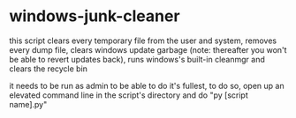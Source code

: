 # windows-junk-cleaner

this script clears every temporary file from the user and system, removes every dump file, clears windows update garbage (note: thereafter you won't be able to revert updates back), runs windows's built-in cleanmgr and clears the recycle bin

it needs to be run as admin to be able to do it's fullest, to do so, open up an elevated command line in the script's directory and do "py [script name].py"
